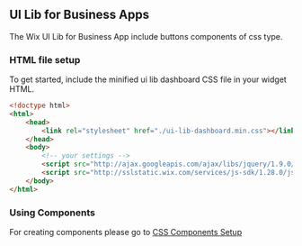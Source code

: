## UI Lib for Business Apps
<!-- UILibForBusinessApps -->

The Wix UI Lib for Business App include buttons components of css type.

### HTML file setup

To get started, include the minified ui lib dashboard CSS file in your widget HTML.

```html
<!doctype html>
<html>
    <head>
        <link rel="stylesheet" href="./ui-lib-dashboard.min.css"></link>
    </head>
    <body>
        <!-- your settings -->
        <script src="http://ajax.googleapis.com/ajax/libs/jquery/1.9.0/jquery.min.js"></script>
        <script src="http://sslstatic.wix.com/services/js-sdk/1.28.0/js/Wix.js"></script>
    </body>
</html>
```

### Using Components

For creating components please go to [CSS Components Setup](#Buttons-entry)